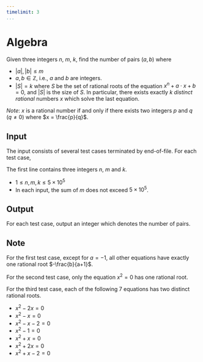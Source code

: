 ```yaml
---
timelimit: 3
...
```


# Algebra

Given three integers $n$, $m$, $k$, find the number of pairs $(a, b)$ where

* $|a|, |b| \leq m$
* $a, b \in \mathbb{Z}$, i.e., $a$ and $b$ are integers.
* $|S| = k$ where $S$ be the set of rational roots of the equation $x^n + a \cdot x + b = 0$, and $|S|$ is the size of $S$. In particular, there exists exactly $k$ *distinct* *rational* numbers $x$ which solve the last equation.

*Note*: $x$ is a rational number if and only if there exists two integers $p$ and $q$ ($q \neq 0$) where $x = \frac{p}{q}$.

## Input

The input consists of several test cases terminated by end-of-file. For each test case,

The first line contains three integers $n$, $m$ and $k$.

* $1 \leq n, m, k \leq 5 \times 10^5$
* In each input, the sum of $m$ does not exceed $5 \times 10^5$.

## Output

For each test case, output an integer which denotes the number of pairs.

<!--SAMPLES-->

## Note

For the first test case, except for $a=-1$, all other equations have exactly one rational root $-\frac{b}{a+1}$.

For the second test case, only the equation $x^2=0$ has one rational root.

For the third test case, each of the following $7$ equations has two distinct rational roots.

* $x^2-2x=0$
* $x^2-x=0$
* $x^2-x-2=0$
* $x^2-1=0$
* $x^2+x=0$
* $x^2+2x=0$
* $x^2+x-2=0$
